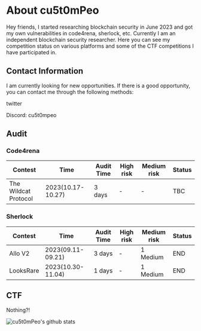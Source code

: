 # About cu5t0mPeo

Hey friends, I started researching blockchain security in June 2023 and got my own vulnerabilities in code4rena, sherlock, etc. Currently I am an independent blockchain security researcher. Here you can see my competition status on various platforms and some of the CTF competitions I have participated in.

## Contact Information

I am currently looking for new opportunities. If there is a good opportunity, you can contact me through the following methods:

twitter



Discord: cu5t0mpeo



## Audit

### Code4rena

| Contest              | Time              | Audit Time | High risk | Medium risk | Status |
| -------------------- | ----------------- | ---------- | --------- | ----------- | ------ |
| The Wildcat Protocol | 2023(10.17-10.27) | 3 days     | -         | -           | TBC    |

### Sherlock

| Contest   | Time              | Audit Time | High risk | Medium risk | Status     |
| --------- | ----------------- | ---------- | --------- | ----------- | ---------- |
| Allo V2   | 2023(09.11-09.21) | 3 days     | -         | 1 Medium    | END        |
| LooksRare | 2023(10.30-11.04) | 1 days     | -         | 1 Medium    | END        |

## CTF

Nothing?!
<!--
**cu5t0mPeo/cu5t0mPeo** is a ✨ _special_ ✨ repository because its `README.md` (this file) appears on your GitHub profile.

Here are some ideas to get you started:

- 🔭 I’m currently working on ...
- 🌱 I’m currently learning ...
- 👯 I’m looking to collaborate on ...
- 🤔 I’m looking for help with ...
- 💬 Ask me about ...
- 📫 How to reach me: ...
- 😄 Pronouns: ...
- ⚡ Fun fact: ...
--> 
![cu5t0mPeo's github stats](https://github-readme-stats.vercel.app/api?username=cu5t0mPeo&show_icons=true&hide_border=true)
